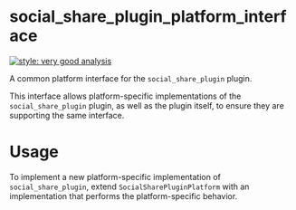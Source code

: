 # social_share_plugin_platform_interface

[![style: very good analysis][very_good_analysis_badge]][very_good_analysis_link]

A common platform interface for the `social_share_plugin` plugin.

This interface allows platform-specific implementations of the `social_share_plugin` plugin, as well as the plugin itself, to ensure they are supporting the same interface.

# Usage

To implement a new platform-specific implementation of `social_share_plugin`, extend `SocialSharePluginPlatform` with an implementation that performs the platform-specific behavior.

[very_good_analysis_badge]: https://img.shields.io/badge/style-very_good_analysis-B22C89.svg
[very_good_analysis_link]: https://pub.dev/packages/very_good_analysis
